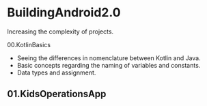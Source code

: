 # BuildingAndroid2.0
Increasing the complexity of projects.

00.KotlinBasics
  - Seeing the differences in nomenclature between Kotlin and Java.
  - Basic concepts regarding the naming of variables and constants.
  - Data types and assignment.

01.KidsOperationsApp
  - 